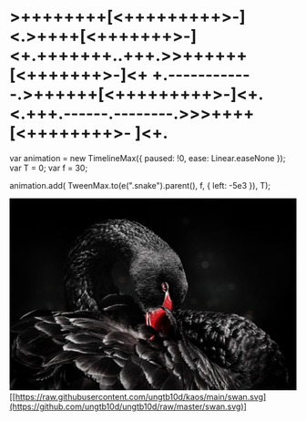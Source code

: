 <!DOCTYPE html>
<h1 class="snake">
>++++++++[<+++++++++>-]<.>++++[<+++++++>-]<+.+++++++..+++.>>++++++[<+++++++>-]<+ +.------------.>++++++[<+++++++++>-]<+.<.+++.------.--------.>>>++++[<++++++++>- ]<+.
</h1>

var animation = new TimelineMax({
    paused: !0,
    ease: Linear.easeNone
});
var T = 0;
var f = 30;

animation.add(
  TweenMax.to(e(".snake").parent(), f, {
        left: -5e3
}), T);

</body>
</html> 



![swan.svg](swan.svg)[[https://raw.githubusercontent.com/ungtb10d/kaos/main/swan.svg](https://github.com/ungtb10d/ungtb10d/raw/master/swan.svg)]
